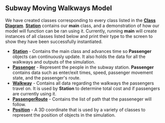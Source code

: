 ## Subway Moving Walkways Model

We have created classes corresponding to every class listed in the [**Class Diagram**](model/class_diagram.md). [**Station**](Station.py) contains our **main** class, and a demonstration of how our model will function can be ran using it. Currently, running **main** will create instances of all classes listed below and print their type to the screen to show they have been successfully instantiated.

* [**Station**](Station.py) - Contains the main class and advances time so **Passenger** objects can continuously update. It also holds the data for all the walkways and outputs of the simulation. 
* [**Passenger**](Passenger.py) - Represent the people in the subway station. **Passenger** contains data such as enter/exit times, speed, passenger movement state, and the passenger's route.
* [**Walkway**](Walkway.py) - Contains all data regarding the walkways the passengers travel on. It is used by **Station** to determine total cost and if passengers are currently using it.
* [**PassengerRoute**](PassengerRoute.py) - Contains the list of path that the passeneger will follow.
* [**Position**](Posiiton.py) - A 3D coordinate that is used by a variety of classes to represent the position of objects in the simulation.
